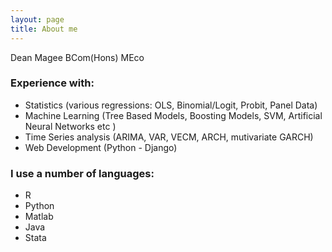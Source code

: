 ```yaml
---
layout: page
title: About me
---
```


<p class="message">
  Dean Magee BCom(Hons) MEco
</p>

### Experience with:
* Statistics (various regressions: OLS, Binomial/Logit, Probit, Panel Data)
* Machine Learning (Tree Based Models, Boosting Models, SVM, Artificial Neural Networks etc )
* Time Series analysis (ARIMA, VAR, VECM, ARCH, mutivariate GARCH)
* Web Development (Python - Django)

### I use a number of languages:
* R
* Python
* Matlab
* Java
* Stata
